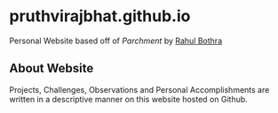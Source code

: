 # pruthvirajbhat.github.io
Personal Website based off of _Parchment_ by [Rahul Bothra](https://github.com/rahul-bothra/parchment)
## About Website
Projects, Challenges, Observations and Personal Accomplishments are written in a descriptive manner on this website hosted on Github. 
